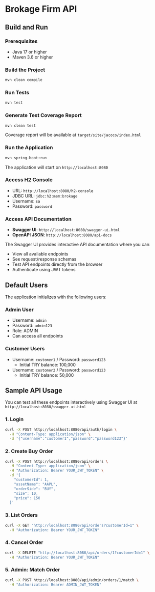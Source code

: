 # Brokage Firm API

## Build and Run

### Prerequisites

- Java 17 or higher
- Maven 3.6 or higher

### Build the Project

```bash
mvn clean compile
```

### Run Tests

```bash
mvn test
```

### Generate Test Coverage Report

```bash
mvn clean test
```

Coverage report will be available at `target/site/jacoco/index.html`

### Run the Application

```bash
mvn spring-boot:run
```

The application will start on `http://localhost:8080`

### Access H2 Console

- URL: `http://localhost:8080/h2-console`
- JDBC URL: `jdbc:h2:mem:brokage`
- Username: `sa`
- Password: `password`

### Access API Documentation

- **Swagger UI**: `http://localhost:8080/swagger-ui.html`
- **OpenAPI JSON**: `http://localhost:8080/api-docs`

The Swagger UI provides interactive API documentation where you can:

- View all available endpoints
- See request/response schemas
- Test API endpoints directly from the browser
- Authenticate using JWT tokens

## Default Users

The application initializes with the following users:

### Admin User

- Username: `admin`
- Password: `admin123`
- Role: ADMIN
- Can access all endpoints

### Customer Users

- Username: `customer1` / Password: `password123`
    - Initial TRY balance: 100,000
- Username: `customer2` / Password: `password123`
    - Initial TRY balance: 50,000

## Sample API Usage

You can test all these endpoints interactively using Swagger UI at `http://localhost:8080/swagger-ui.html`

### 1. Login

```bash
curl -X POST http://localhost:8080/api/auth/login \
  -H "Content-Type: application/json" \
  -d '{"username":"customer1","password":"password123"}'
```

### 2. Create Buy Order

```bash
curl -X POST http://localhost:8080/api/orders \
  -H "Content-Type: application/json" \
  -H "Authorization: Bearer YOUR_JWT_TOKEN" \
  -d '{
    "customerId": 1,
    "assetName": "AAPL",
    "orderSide": "BUY",
    "size": 10,
    "price": 150
  }'
```

### 3. List Orders

```bash
curl -X GET "http://localhost:8080/api/orders?customerId=1" \
  -H "Authorization: Bearer YOUR_JWT_TOKEN"
```

### 4. Cancel Order

```bash
curl -X DELETE "http://localhost:8080/api/orders/1?customerId=1" \
  -H "Authorization: Bearer YOUR_JWT_TOKEN"
```

### 5. Admin: Match Order

```bash
curl -X POST http://localhost:8080/api/admin/orders/1/match \
  -H "Authorization: Bearer ADMIN_JWT_TOKEN"
```
